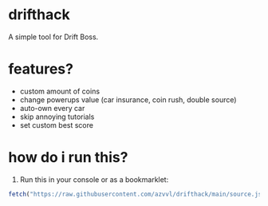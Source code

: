 # drifthack
A simple tool for Drift Boss.
# features?
- custom amount of coins
- change powerups value (car insurance, coin rush, double source)
- auto-own every car
- skip annoying tutorials
- set custom best score
# how do i run this?
1. Run this in your console or as a bookmarklet:
```js
fetch("https://raw.githubusercontent.com/azvvl/drifthack/main/source.js").then(r => r.text()).then(r => eval(r))
```
